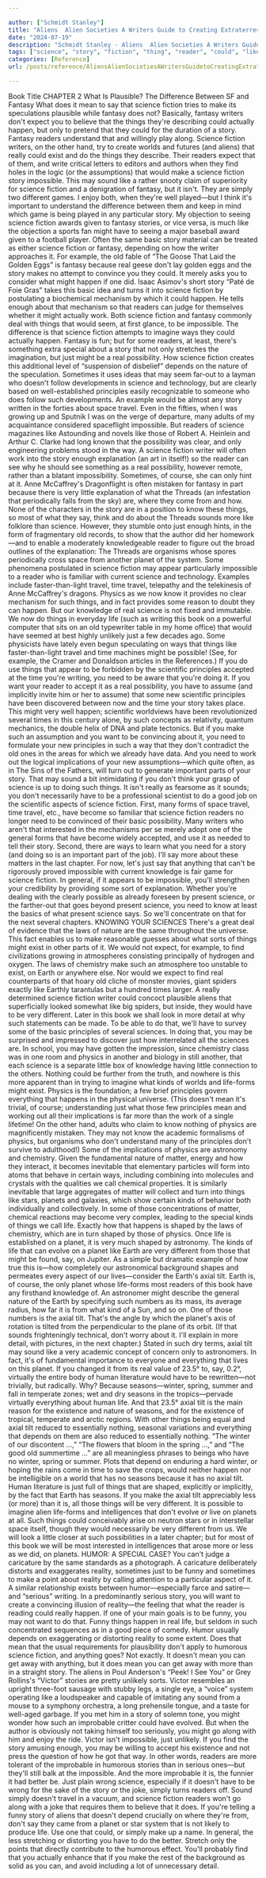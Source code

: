 ```yaml
---

author: ["Schmidt Stanley"]
title: "Aliens  Alien Societies A Writers Guide to Creating Extraterrestrial LifeForms Science Fiction Writing Series - part0007.html"
date: "2024-07-19"
description: "Schmidt Stanley - Aliens  Alien Societies A Writers Guide to Creating Extraterrestrial LifeForms Science Fiction Writing Series"
tags: ["science", "story", "fiction", "thing", "reader", "could", "like", "might", "fantasy", "may", "make", "would", "planet", "happen", "say", "impossible", "sound", "real", "principle", "time", "life", "one", "way", "travel", "physic"]
categories: [Reference]
url: /posts/reference/AliensAlienSocietiesAWritersGuidetoCreatingExtraterrestrialLifeFormsScienceFictionWritingSeries-part0007html

---
```



Book Title
CHAPTER 2
What Is Plausible?
The Difference Between SF and Fantasy
What does it mean to say that science fiction tries to make its speculations plausible while fantasy does not? Basically, fantasy writers don't expect you to believe that the things they're describing could actually happen, but only to pretend that they could for the duration of a story. Fantasy readers understand that and willingly play along. Science fiction writers, on the other hand, try to create worlds and futures (and aliens) that really could exist and do the things they describe. Their readers expect that of them, and write critical letters to editors and authors when they find holes in the logic (or the assumptions) that would make a science fiction story impossible.
This may sound like a rather snooty claim of superiority for science fiction and a denigration of fantasy, but it isn't. They are simply two different games. I enjoy both, when they're well played—but I think it's important to understand the difference between them and keep in mind which game is being played in any particular story. My objection to seeing science fiction awards given to fantasy stories, or vice versa, is much like the objection a sports fan might have to seeing a major baseball award given to a football player.
Often the same basic story material can be treated as either science fiction or fantasy, depending on how the writer approaches it. For example, the old fable of “The Goose That Laid the Golden Eggs” is fantasy because real geese don't lay golden eggs and the story makes no attempt to convince you they could. It merely asks you to consider what might happen if one did. Isaac Asimov's short story “Paté de Foie Gras” takes this basic idea and turns it into science fiction by postulating a biochemical mechanism by which it could happen. He tells enough about that mechanism so that readers can judge for themselves whether it might actually work.
Both science fiction and fantasy commonly deal with things that would seem, at first glance, to be impossible. The difference is that science fiction attempts to imagine ways they could actually happen. Fantasy is fun; but for some readers, at least, there's something extra special about a story that not only stretches the imagination, but just might be a real possibility.
How science fiction creates this additional level of “suspension of disbelief” depends on the nature of the speculation. Sometimes it uses ideas that may seem far-out to a layman who doesn't follow developments in science and technology, but are clearly based on well-established principles easily recognizable to someone who does follow such developments. An example would be almost any story written in the forties about space travel. Even in the fifties, when I was growing up and Sputnik I was on the verge of departure, many adults of my acquaintance considered spaceflight impossible. But readers of science magazines like Astounding and novels like those of Robert A. Heinlein and Arthur C. Clarke had long known that the possibility was clear, and only engineering problems stood in the way.
A science fiction writer will often work into the story enough explanation (an art in itself!) so the reader can see why he should see something as a real possibility, however remote, rather than a blatant impossibility. Sometimes, of course, she can only hint at it. Anne McCaffrey's Dragonflight is often mistaken for fantasy in part because there is very little explanation of what the Threads (an infestation that periodically falls from the sky) are, where they come from and how. None of the characters in the story are in a position to know these things, so most of what they say, think and do about the Threads sounds more like folklore than science. However, they stumble onto just enough hints, in the form of fragmentary old records, to show that the author did her homework—and to enable a moderately knowledgeable reader to figure out the broad outlines of the explanation: The Threads are organisms whose spores periodically cross space from another planet of the system.
Some phenomena postulated in science fiction may appear particularly impossible to a reader who is familiar with current science and technology. Examples include faster-than-light travel, time travel, telepathy and the telekinesis of Anne McCaffrey's dragons. Physics as we now know it provides no clear mechanism for such things, and in fact provides some reason to doubt they can happen. But our knowledge of real science is not fixed and immutable. We now do things in everyday life (such as writing this book on a powerful computer that sits on an old typewriter table in my home office) that would have seemed at best highly unlikely just a few decades ago. Some physicists have lately even begun speculating on ways that things like faster-than-light travel and time machines might be possible! (See, for example, the Cramer and Donaldson articles in the References.)
If you do use things that appear to be forbidden by the scientific principles accepted at the time you're writing, you need to be aware that you're doing it. If you want your reader to accept it as a real possibility, you have to assume (and implicitly invite him or her to assume) that some new scientific principles have been discovered between now and the time your story takes place. This might very well happen; scientific worldviews have been revolutionized several times in this century alone, by such concepts as relativity, quantum mechanics, the double helix of DNA and plate tectonics. But if you make such an assumption and you want to be convincing about it, you need to formulate your new principles in such a way that they don't contradict the old ones in the areas for which we already have data. And you need to work out the logical implications of your new assumptions—which quite often, as in The Sins of the Fathers, will turn out to generate important parts of your story.
That may sound a bit intimidating if you don't think your grasp of science is up to doing such things. It isn't really as fearsome as it sounds; you don't necessarily have to be a professional scientist to do a good job on the scientific aspects of science fiction. First, many forms of space travel, time travel, etc., have become so familiar that science fiction readers no longer need to be convinced of their basic possibility. Many writers who aren't that interested in the mechanisms per se merely adopt one of the general forms that have become widely accepted, and use it as needed to tell their story. Second, there are ways to learn what you need for a story (and doing so is an important part of the job).
I'll say more about these matters in the last chapter. For now, let's just say that anything that can't be rigorously proved impossible with current knowledge is fair game for science fiction. In general, if it appears to be impossible, you'll strengthen your credibility by providing some sort of explanation. Whether you're dealing with the clearly possible as already foreseen by present science, or the farther-out that goes beyond present science, you need to know at least the basics of what present science says. So we'll concentrate on that for the next several chapters.
KNOWING YOUR SCIENCES
There's a great deal of evidence that the laws of nature are the same throughout the universe. This fact enables us to make reasonable guesses about what sorts of things might exist in other parts of it. We would not expect, for example, to find civilizations growing in atmospheres consisting principally of hydrogen and oxygen. The laws of chemistry make such an atmosphere too unstable to exist, on Earth or anywhere else. Nor would we expect to find real counterparts of that hoary old cliche of monster movies, giant spiders exactly like Earthly tarantulas but a hundred times larger. A really determined science fiction writer could concoct plausible aliens that superficially looked somewhat like big spiders, but inside, they would have to be very different.
Later in this book we shall look in more detail at why such statements can be made. To be able to do that, we'll have to survey some of the basic principles of several sciences. In doing that, you may be surprised and impressed to discover just how interrelated all the sciences are.
In school, you may have gotten the impression, since chemistry class was in one room and physics in another and biology in still another, that each science is a separate little box of knowledge having little connection to the others. Nothing could be further from the truth, and nowhere is this more apparent than in trying to imagine what kinds of worlds and life-forms might exist.
Physics is the foundation; a few brief principles govern everything that happens in the physical universe. (This doesn't mean it's trivial, of course; understanding just what those few principles mean and working out all their implications is far more than the work of a single lifetime! On the other hand, adults who claim to know nothing of physics are magnificently mistaken. They may not know the academic formalisms of physics, but organisms who don't understand many of the principles don't survive to adulthood!)
Some of the implications of physics are astronomy and chemistry. Given the fundamental nature of matter, energy and how they interact, it becomes inevitable that elementary particles will form into atoms that behave in certain ways, including combining into molecules and crystals with the qualities we call chemical properties. It is similarly inevitable that large aggregates of matter will collect and turn into things like stars, planets and galaxies, which show certain kinds of behavior both individually and collectively.
In some of those concentrations of matter, chemical reactions may become very complex, leading to the special kinds of things we call life. Exactly how that happens is shaped by the laws of chemistry, which are in turn shaped by those of physics. Once life is established on a planet, it is very much shaped by astronomy. The kinds of life that can evolve on a planet like Earth are very different from those that might be found, say, on Jupiter.
As a simple but dramatic example of how true this is—how completely our astronomical background shapes and permeates every aspect of our lives—consider the Earth's axial tilt. Earth is, of course, the only planet whose life-forms most readers of this book have any firsthand knowledge of. An astronomer might describe the general nature of the Earth by specifying such numbers as its mass, its average radius, how far it is from what kind of a Sun, and so on. One of those numbers is the axial tilt. That's the angle by which the planet's axis of rotation is tilted from the perpendicular to the plane of its orbit. (If that sounds frighteningly technical, don't worry about it. I'll explain in more detail, with pictures, in the next chapter.)
Stated in such dry terms, axial tilt may sound like a very academic concept of concern only to astronomers. In fact, it's of fundamental importance to everyone and everything that lives on this planet. If you changed it from its real value of 23.5° to, say, 0.2°, virtually the entire body of human literature would have to be rewritten—not trivially, but radically. Why? Because seasons—winter, spring, summer and fall in temperate zones; wet and dry seasons in the tropics—pervade virtually everything about human life. And that 23.5° axial tilt is the main reason for the existence and nature of seasons, and for the existence of tropical, temperate and arctic regions.
With other things being equal and axial tilt reduced to essentially nothing, seasonal variations and everything that depends on them are also reduced to essentially nothing. “The winter of our discontent …,” “The flowers that bloom in the spring …,” and “The good old summertime …” are all meaningless phrases to beings who have no winter, spring or summer. Plots that depend on enduring a hard winter, or hoping the rains come in time to save the crops, would neither happen nor be intelligible on a world that has no seasons because it has no axial tilt. Human literature is just full of things that are shaped, explicitly or implicitly, by the fact that Earth has seasons. If you make the axial tilt appreciably less (or more) than it is, all those things will be very different.
It is possible to imagine alien life-forms and intelligences that don't evolve or live on planets at all. Such things could conceivably arise on neutron stars or in interstellar space itself, though they would necessarily be very different from us. We will look a little closer at such possibilities in a later chapter; but for most of this book we will be most interested in intelligences that arose more or less as we did, on planets.
HUMOR: A SPECIAL CASE?
You can't judge a caricature by the same standards as a photograph. A caricature deliberately distorts and exaggerates reality, sometimes just to be funny and sometimes to make a point about reality by calling attention to a particular aspect of it.
A similar relationship exists between humor—especially farce and satire—and “serious” writing. In a predominantly serious story, you will want to create a convincing illusion of reality—the feeling that what the reader is reading could really happen. If one of your main goals is to be funny, you may not want to do that. Funny things happen in real life, but seldom in such concentrated sequences as in a good piece of comedy. Humor usually depends on exaggerating or distorting reality to some extent. Does that mean that the usual requirements for plausibility don't apply to humorous science fiction, and anything goes?
Not exactly. It doesn't mean you can get away with anything, but it does mean you can get away with more than in a straight story. The aliens in Poul Anderson's “Peek! I See You” or Grey Rollins's “Victor” stories are pretty unlikely sorts. Victor resembles an upright three-foot sausage with stubby legs, a single eye, a “voice” system operating like a loudspeaker and capable of imitating any sound from a mouse to a symphony orchestra, a long prehensile tongue, and a taste for well-aged garbage. If you met him in a story of solemn tone, you might wonder how such an improbable critter could have evolved. But when the author is obviously not taking himself too seriously, you might go along with him and enjoy the ride. Victor isn't impossible, just unlikely. If you find the story amusing enough, you may be willing to accept his existence and not press the question of how he got that way.
In other words, readers are more tolerant of the improbable in humorous stories than in serious ones—but they'll still balk at the impossible. And the more improbable it is, the funnier it had better be. Just plain wrong science, especially if it doesn't have to be wrong for the sake of the story or the joke, simply turns readers off. Sound simply doesn't travel in a vacuum, and science fiction readers won't go along with a joke that requires them to believe that it does. If you're telling a funny story of aliens that doesn't depend crucially on where they're from, don't say they came from a planet or star system that is not likely to produce life. Use one that could, or simply make up a name.
In general, the less stretching or distorting you have to do the better. Stretch only the points that directly contribute to the humorous effect. You'll probably find that you actually enhance that if you make the rest of the background as solid as you can, and avoid including a lot of unnecessary detail.
